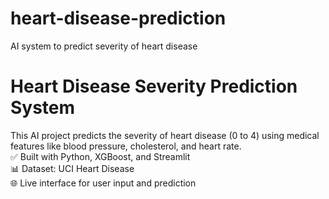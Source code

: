 # heart-disease-prediction
AI system to predict severity of heart disease
# Heart Disease Severity Prediction System

This AI project predicts the severity of heart disease (0 to 4) using medical features like blood pressure, cholesterol, and heart rate.  
✅ Built with Python, XGBoost, and Streamlit  
📊 Dataset: UCI Heart Disease  
🌐 Live interface for user input and prediction
